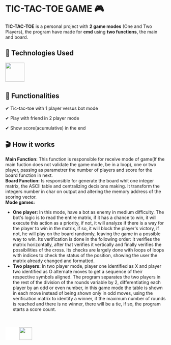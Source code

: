 # TIC-TAC-TOE GAME :video_game:
**TIC-TAC-TOE** is a personal project with **2 game modes** (One and Two Players), the program have made for **cmd** using **two functions**, the main and board.<p/>

## 🚀 Technologies Used
<div>
  <img src="https://cdn.jsdelivr.net/gh/devicons/devicon/icons/c/c-original.svg" width="60" height="60"/>
</div>

## :hammer: Functionalities
<p>✔ Tic-tac-toe with 1 player versus bot mode</p>
<p>✔ Play with friend in 2 player mode </p>
<p>✔ Show score(acumulative) in the end </p>

## :clapper: How it works
**Main Function:** This function is responsible for receive mode of game(If the main fuction does not validate the game mode, be in a loop), one or two player, passing as parametrer the number of players and score for the board function in next.</br>
**Board Function:** Is responsible for generate the board whit one integer matrix, the ASCII table and centralizing decisions making. It transform the integers number in char on output and altering the memory address of the scoring vector.</br>
**Mode games:**
- **One player:** In this mode, have a bot as enemy in medium difficulty. The bot's logic is to read the entire matrix, if it has a chance to win, it will execute this action as a priority, if not, it will analyze if there is a way for the player to win in the matrix, if so, it will block the player's victory, if not, he will play on the board randomly, leaving the game in a possible way to win. Its verification is done in the following order: It verifies the matrix horizontally, after that verifies it vertically and finally verifies the possibilities of the cross. Its checks are largely done with loops of loops with indices to check the status of the position, showing the user the matrix already changed and formatted.
- **Two players:** In two player mode, player one identified as X and player two identified as O alternate moves to get a sequence of their respective symbols aligned. The program separates the two players in the rest of the division of the rounds variable by 2, differentiating each player by an odd or even number, in this game mode the table is shown in each move instead of being shown only in odd moves, using the verification matrix to identify a winner, if the maximum number of rounds is reached and there is no winner, there will be a tie, if so, the program starts a score count.</br>
<div align="center">
  <img src="" height="365">
</div><br>
<a href="https://instagram.com/marcosd_marques" target="_blank"><img src="https://raw.githubusercontent.com/Aakarsh-B/trying-repos/master/insta.svg" width="40" height="40" target="_blank"></a>
<a href = "mailto:mdmarques70@gmail.com"><img src="https://www.freeiconspng.com/thumbs/gmail-icon/gmail-logo-icon-2.png" width="40" height="40" target="_blank"></a>
</div></a>

